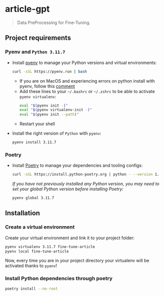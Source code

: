 # article-gpt

> Data PreProcessing for Fine-Tuning.

## Project requirements

### Pyenv and `Python 3.11.7`

- Install [pyenv](https://github.com/pyenv/pyenv) to manage your Python versions and virtual environments:

  ```bash
  curl -sSL https://pyenv.run | bash
  ```

  - If you are on MacOS and experiencing errors on python install with pyenv, follow this [comment](https://github.com/pyenv/pyenv/issues/1740#issuecomment-738749988)
  - Add these lines to your `~/.bashrc` or `~/.zshrc` to be able to activate `pyenv virtualenv`:
    ```bash
    eval "$(pyenv init -)"
    eval "$(pyenv virtualenv-init -)"
    eval "$(pyenv init --path)"
    ```
  - Restart your shell

- Install the right version of `Python` with `pyenv`:
  ```bash
  pyenv install 3.11.7
  ```

### Poetry

- Install [Poetry](https://python-poetry.org) to manage your dependencies and tooling configs:
  ```bash
  curl -sSL https://install.python-poetry.org | python - --version 1.5.1
  ```
  _If you have not previously installed any Python version, you may need to set your global Python version before installing Poetry:_
  ```bash
  pyenv global 3.11.7
  ```

## Installation

### Create a virtual environment

Create your virtual environment and link it to your project folder:

```bash
pyenv virtualenv 3.11.7 fine-tune-article
pyenv local fine-tune-article
```

Now, every time you are in your project directory your virtualenv will be activated thanks to `pyenv`!


### Install Python dependencies through poetry

```bash
poetry install --no-root
```
